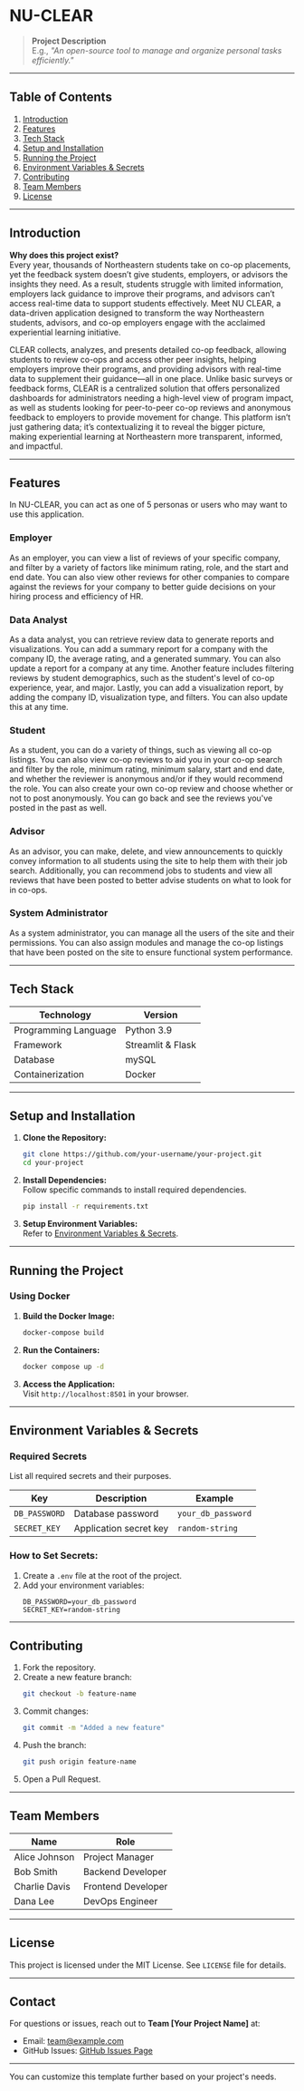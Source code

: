 # NU-CLEAR

> **Project Description**  
E.g., *"An open-source tool to manage and organize personal tasks efficiently."*

---

## **Table of Contents**

1. [Introduction](#introduction)  
2. [Features](#features)  
3. [Tech Stack](#tech-stack)  
4. [Setup and Installation](#setup-and-installation)  
5. [Running the Project](#running-the-project)  
6. [Environment Variables & Secrets](#environment-variables--secrets)  
7. [Contributing](#contributing)  
8. [Team Members](#team-members)  
9. [License](#license)

---

## **Introduction**

**Why does this project exist?**  
Every year, thousands of Northeastern students take on co-op placements, yet the feedback system doesn’t give students, employers, or advisors the insights they need. As a result, students struggle with limited information, employers lack guidance to improve their programs, and advisors can’t access real-time data to support students effectively. Meet NU CLEAR, a data-driven application designed to transform the way Northeastern students, advisors, and co-op employers engage with the acclaimed experiential learning initiative.  

CLEAR collects, analyzes, and presents detailed co-op feedback, allowing students to review co-ops and access other peer insights, helping employers improve their programs, and providing advisors with real-time data to supplement their guidance—all in one place. Unlike basic surveys or feedback forms, CLEAR is a centralized solution that offers personalized dashboards for administrators needing a high-level view of program impact, as well as students looking for peer-to-peer co-op reviews and anonymous feedback to employers to provide movement for change. This platform isn’t just gathering data; it’s contextualizing it to reveal the bigger picture, making experiential learning at Northeastern more transparent, informed, and impactful.

---

## **Features**

In NU-CLEAR, you can act as one of 5 personas or users who may want to use this application. 

### Employer
As an employer, you can view a list of reviews of your specific company, and filter by a variety of factors like minimum rating, role, and the start and end date. You can also view other reviews for other companies to compare against the reviews for your company to better guide decisions on your hiring process and efficiency of HR. 

### Data Analyst
As a data analyst, you can retrieve review data to generate reports and visualizations. You can add a summary report for a company with the company ID, the average rating, and a generated summary. You can also update a report for a company at any time. Another feature includes filtering reviews by student demographics, such as the student's level of co-op experience, year, and major. Lastly, you can add a visualization report, by adding the company ID, visualization type, and filters. You can also update this at any time.

### Student
As a student, you can do a variety of things, such as viewing all co-op listings. You can also view co-op reviews to aid you in your co-op search and filter by the role, minimum rating, minimum salary, start and end date, and whether the reviewer is anonymous and/or if they would recommend the role. You can also create your own co-op review and choose whether or not to post anonymously. You can go back and see the reviews you've posted in the past as well.

### Advisor
As an advisor, you can make, delete, and view announcements to quickly convey information to all students using the site to help them with their job search. Additionally, you can recommend jobs to students and view all reviews that have been posted to better advise students on what to look for in co-ops.

### System Administrator
As a system administrator, you can manage all the users of the site and their permissions. You can also assign modules and manage the co-op listings that have been posted on the site to ensure functional system performance.

---

## **Tech Stack**

| **Technology**    | **Version** |  
|--------------------|-------------|  
| Programming Language | Python 3.9 |  
| Framework          | Streamlit & Flask |  
| Database           | mySQL |  
| Containerization   | Docker |  

---

## **Setup and Installation**

1. **Clone the Repository:**  
   ```bash
   git clone https://github.com/your-username/your-project.git
   cd your-project
   ```

2. **Install Dependencies:**  
   Follow specific commands to install required dependencies.  
   ```bash
   pip install -r requirements.txt
   ```

3. **Setup Environment Variables:**  
   Refer to [Environment Variables & Secrets](#environment-variables--secrets).

---

## **Running the Project**

### **Using Docker**
1. **Build the Docker Image:**  
   ```bash
   docker-compose build
   ```

2. **Run the Containers:**  
   ```bash
   docker compose up -d
   ```

3. **Access the Application:**  
   Visit `http://localhost:8501` in your browser.

---

## **Environment Variables & Secrets**

### **Required Secrets**
List all required secrets and their purposes.

| **Key**            | **Description**              | **Example**          |  
|--------------------|-----------------------------|----------------------|  
| `DB_PASSWORD`      | Database password            | `your_db_password`   |  
| `SECRET_KEY`       | Application secret key       | `random-string`      |  

### **How to Set Secrets:**
1. Create a `.env` file at the root of the project.
2. Add your environment variables:
   ```env
   DB_PASSWORD=your_db_password
   SECRET_KEY=random-string
   ```

---

## **Contributing**

1. Fork the repository.  
2. Create a new feature branch:  
   ```bash
   git checkout -b feature-name
   ```
3. Commit changes:  
   ```bash
   git commit -m "Added a new feature"
   ```
4. Push the branch:  
   ```bash
   git push origin feature-name
   ```
5. Open a Pull Request.

---

## **Team Members**

| **Name**          | **Role**               |  
|--------------------|------------------------|  
| Alice Johnson      | Project Manager       |  
| Bob Smith          | Backend Developer     |  
| Charlie Davis      | Frontend Developer    |  
| Dana Lee           | DevOps Engineer       |  

---

## **License**

This project is licensed under the MIT License. See `LICENSE` file for details.

---

## **Contact**

For questions or issues, reach out to **Team [Your Project Name]** at:  
- Email: team@example.com  
- GitHub Issues: [GitHub Issues Page](https://github.com/your-username/your-project/issues)

--- 

You can customize this template further based on your project's needs.
